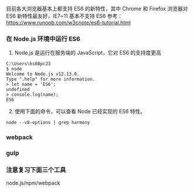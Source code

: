 目前各大浏览器基本上都支持 ES6 的新特性，其中 Chrome 和 Firefox 浏览器对 ES6 新特性最友好，IE7~11 基本不支持 ES6
参考：https://www.runoob.com/w3cnote/es6-tutorial.html

### 在 Node.js 环境中运行 ES6
1. Node.js 是运行在服务端的 JavaScript，它对 ES6 的支持度更高
```打开
C:\Users\ks08pc23
$ node
Welcome to Node.js v12.13.0.
Type ".help" for more information.
> let name = 'ES6';
undefined
> console.log(name);
ES6
```
2. 使用下面的命令，可以查看 Node 已经实现的 ES6 特性。
```
node --v8-options | grep harmony
```

### webpack

### gulp

### 注意复习下面三个工具
node.js/npm/webpack 

